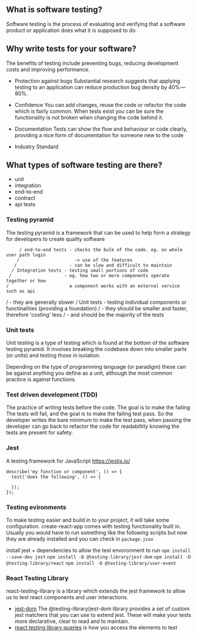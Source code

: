 ## What is software testing?
Software testing is the process of evaluating and verifying that a software product or application does what it is supposed to do.


## Why write tests for your software?
The benefits of testing include preventing bugs, reducing development costs and improving performance.

- Protection against bugs
  Substantial research suggests that applying testing to an application can reduce production bug density by 40% — 80%.

- Confidence
  You can add changes, reuse the code or refactor the code which is fairly common. When tests exist you can be sure the functionality is not broken when changing the code behind it.

- Documentation
  Tests can show the flow and behaviour or code clearly, providing a nice form of documentation for someone new to the code

- Industry Standard



## What types of software testing are there?

- unit
- integration
- end-to-end
- contract
- api tests

### Testing pyramid
The testing pyramid is a framework that can be used to help form a strategy for developers to create quality software


         / end-to-end tests - checks the bulk of the code. eg. on whole user path login
        /                     -> use of the features
       /                    - can be slow and difficult to maintain
      / Integration tests - testing small portions of code
     /                    - eg. how two or more components operate together or how
    /                       a component works with an external service such as api
   /                      - they are generally slower
  / Unit tests - testing individual components or functinalities (providing a foundation)
 /             - they should be smaller and faster, therefore 'costing' less
/              - and should be the majority of the tests


### Unit tests

Unit testing is a type of testing which is found at the bottom of the software testing pyramid. It involves breaking the codebase down into smaller parts (or units) and testing those in isolation.

Depending on the type of programming language (or paradigm) these can be against anything you define as a unit, although the most common practice is against functions.



### Test driven development (TDD)
The practice of writing tests before the code. The goal is to make the failing The tests will fail, and the goal is to make the failing test pass. So the developer writes the bare minimum to make the test pass, when passing the developer can go back to refactor the code for readabiltity knowing the tests are present for safety.


### Jest
A testing framework for JavaScript https://jestjs.io/

```
describe('my function or component', () => {
  test('does the following', () => {

  });
});
```


### Testing evironments
To make testing easier and build in to your project, it will take some configuration. create-react-app comes with testing functionality built in.
Usually you would have to run something like the following scripts but now they are already installed and you can check in `package.json`

install jest + dependencies to allow the test envoronment to run
      `npm install --save-dev jest`
      `npm install -D @testing-library/jest-dom`
      `npm install -D @testing-library/react`
      `npm install -D @testing-library/user-event`



### React Testing Library
react-testing-library is a library which extends the jest framework to allow us to test react components and user interactions.

- [jest-dom](https://github.com/testing-library/jest-dom) The @testing-library/jest-dom library provides a set of custom jest matchers that you can use to extend jest. These will make your tests more declarative, clear to read and to maintain.
- [react testing library queries](https://testing-library.com/docs/queries/about) is how you access the elements to test